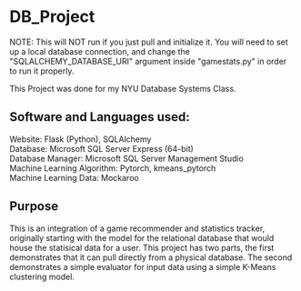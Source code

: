# DB_Project

NOTE: This will NOT run if you just pull and initialize it. You will need to set up a local database connection, and change the "SQLALCHEMY_DATABASE_URI" argument inside "gamestats.py" in order to run it properly.

This Project was done for my NYU Database Systems Class.


## Software and Languages used:
Website: Flask (Python), SQLAlchemy \
Database: Microsoft SQL Server Express (64-bit) \
Database Manager: Microsoft SQL Server Management Studio \
Machine Learning Algorithm: Pytorch, kmeans_pytorch \
Machine Learning Data: Mockaroo

## Purpose
This is an integration of a game recommender and statistics tracker, originally starting with the model for the relational database that would house the statisical data for a user. This project has two parts, the first demonstrates that it can pull directly from a physical database. The second demonstrates a simple evaluator for input data using a simple K-Means clustering model.
